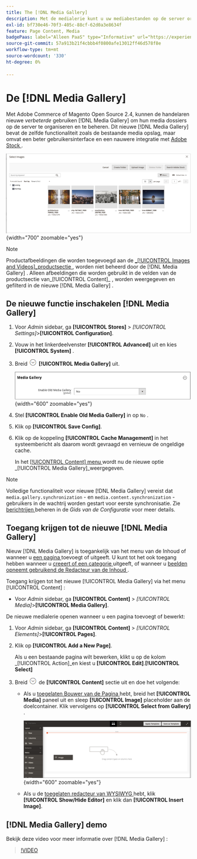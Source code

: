 ```yaml
---
title: The [!DNL Media Gallery]
description: Met de medialerie kunt u uw mediabestanden op de server ordenen en beheren.
exl-id: bf730e46-70f3-405c-88cf-62d0a3e8634f
feature: Page Content, Media
badgePaas: label="Alleen PaaS" type="Informative" url="https://experienceleague.adobe.com/en/docs/commerce/user-guides/product-solutions" tooltip="Is alleen van toepassing op Adobe Commerce op Cloud-projecten (door Adobe beheerde PaaS-infrastructuur) en op projecten in het veld."
source-git-commit: 57a913b21f4cbbb4f0800afe13012ff46d578f8e
workflow-type: tm+mt
source-wordcount: '330'
ht-degree: 0%

---
```


# De [!DNL Media Gallery]

Met Adobe Commerce of Magento Open Source 2.4, kunnen de handelaren nieuwe _verbeterde_ gebruiken [!DNL Media Gallery] om hun media dossiers op de server te organiseren en te beheren. Dit nieuwe [!DNL Media Gallery] bevat de zelfde functionaliteit zoals de bestaande media opslag, maar omvat een beter gebruikersinterface en een nauwere integratie met [ Adobe Stock ][adobe-stock].

![ Beelden die in het net van de Galerij van Media worden getoond ](./assets/media-gallery-grid.png){width="700" zoomable="yes"}

>[!NOTE]
>
>Productafbeeldingen die worden toegevoegd aan de [_[!UICONTROL Images and Videos]_productsectie ](../catalog/product-image.md#upload-an-image) , worden niet beheerd door de [!DNL Media Gallery] . Alleen afbeeldingen die worden gebruikt in de velden van de productsectie van_[!UICONTROL Content]_ , worden weergegeven en gefilterd in de nieuwe [!DNL Media Gallery] .

## De nieuwe functie inschakelen [!DNL Media Gallery]

1. Voor _Admin_ sidebar, ga **[!UICONTROL Stores]** > _[!UICONTROL Settings]_>**[!UICONTROL Configuration]**.

1. Vouw in het linkerdeelvenster **[!UICONTROL Advanced]** uit en kies **[!UICONTROL System]** .

1. Breid ![ selecteur van de Uitbreiding ](../assets/icon-display-expand.png) **[!UICONTROL Media Gallery]** uit.

   ![ Geavanceerde configuratie - [!DNL Media Gallery]](./assets/system-media-gallery.png){width="600" zoomable="yes"}

1. Stel **[!UICONTROL Enable Old Media Gallery]** in op `No` .

1. Klik op **[!UICONTROL Save Config]**.

1. Klik op de koppeling **[!UICONTROL Cache Management]** in het systeembericht als daarom wordt gevraagd en vernieuw de ongeldige cache.

   In het [[!UICONTROL Content] menu ](/help/content-design/content-menu.md) wordt nu de nieuwe optie _[!UICONTROL Media Gallery]_weergegeven.

>[!NOTE]
>
>Volledige functionaliteit voor nieuwe [!DNL Media Gallery] vereist dat `media.gallery.synchronization` - en `media.content.synchronization` -gebruikers in de wachtrij worden gestart voor eerste synchronisatie. Zie [ berichtrijen ](https://experienceleague.adobe.com/docs/commerce-operations/configuration-guide/message-queues/manage-message-queues.html) beheren in de _Gids van de Configuratie_ voor meer details.

## Toegang krijgen tot de nieuwe [!DNL Media Gallery]

Nieuw [!DNL Media Gallery] is toegankelijk van het menu van de Inhoud of wanneer u [ een pagina ](/help/content-design/page-add.md) toevoegt of uitgeeft. U kunt tot het ook toegang hebben wanneer u [ creeert of een categorie ](/help/catalog/category-create.md) uitgeeft, of wanneer u [ beelden opneemt gebruikend de Redacteur van de Inhoud ](/help/content-design/editor-insert-image.md).

Toegang krijgen tot het nieuwe [!UICONTROL Media Gallery] via het menu [!UICONTROL Content] :

- Voor _Admin_ sidebar, ga **[!UICONTROL Content]** > _[!UICONTROL Media]_>**[!UICONTROL Media Gallery]**.

De nieuwe medialerie openen wanneer u een pagina toevoegt of bewerkt:

1. Voor _Admin_ sidebar, ga **[!UICONTROL Content]** > _[!UICONTROL Elements]_>**[!UICONTROL Pages]**.

1. Klik op **[!UICONTROL Add a New Page]**.

   Als u een bestaande pagina wilt bewerken, klikt u op de kolom _[!UICONTROL Action]_en kiest u **[!UICONTROL Edit]**.**[!UICONTROL Select]**

1. Breid ![ selecteur van de Uitbreiding ](../assets/icon-display-expand.png) de **[!UICONTROL Content]** sectie uit en doe het volgende:

   - Als u [ toegelaten Bouwer van de Pagina ](../page-builder/setup.md) hebt, breid het **[!UICONTROL Media]** paneel uit en sleep **[!UICONTROL Image]** placeholder aan de doelcontainer. Klik vervolgens op **[!UICONTROL Select from Gallery]** .

     ![ beeld van de belemmering aan stadium ](./assets/pb-media-image-drag.png){width="600" zoomable="yes"}

   - Als u de [ toegelaten redacteur van WYSIWYG ](/help/content-design/editor.md) hebt, klik **[!UICONTROL Show/Hide Editor]** en klik dan **[!UICONTROL Insert Image]**.

## [!DNL Media Gallery] demo

Bekijk deze video voor meer informatie over [!DNL Media Gallery] :

>[!VIDEO](https://video.tv.adobe.com/v/343785?quality=12&learn=on)

[adobe-stock]: https://stock.adobe.com

